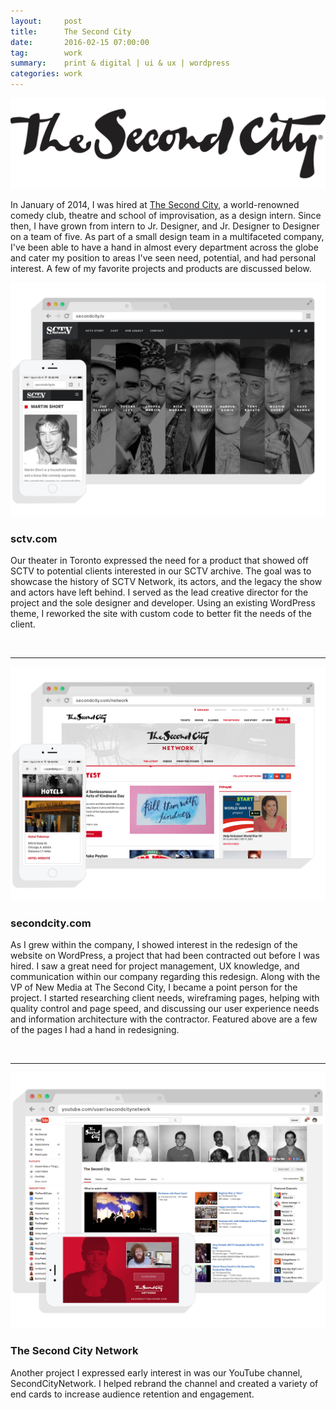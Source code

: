 ```yaml
---
layout:     post
title:      The Second City
date:       2016-02-15 07:00:00
tag:		work
summary:    print & digital | ui & ux | wordpress
categories: work
---
```


![SC Logo](/images/SC_2014_logo_blk.png)


In January of 2014, I was hired at [The Second City](http://www.secondcity.com/), a world-renowned comedy club, theatre and school of improvisation,  as a design intern. Since then, I have grown from intern to Jr. Designer, and Jr. Designer to Designer on a team of five.  As part of a small design team in a multifaceted company, I've been able to have a hand in almost every department across the globe and cater my position to areas I've seen need, potential, and had personal interest. A few of my favorite projects and products are discussed below.



_![SCTV](/images/SC_SCTV.png)_

<h3>sctv.com</h3>

Our theater in Toronto expressed the need for a product that showed off SCTV to potential clients interested in our SCTV archive. The goal was to showcase the history of SCTV Network, its actors, and the legacy the show and actors have left behind. I served as the lead creative director for the project and the sole designer and developer. Using an existing WordPress theme, I reworked the site with custom code to better fit the needs of the client.

<br>

---


_![The Second City](/images/SC_Main.png)_


<h3>secondcity.com</h3>

As I grew within the company, I showed interest in the redesign of the website on WordPress, a project that had been contracted out before I was hired. I saw a great need for project management, UX knowledge, and communication within our company regarding this redesign. Along with the VP of New Media at The Second City, I became a point person for the project. I started researching client needs, wireframing pages, helping with quality control and page speed, and discussing our user experience needs and information architecture with the contractor. Featured above are a few of the pages I had a hand in redesigning.

<br>

---


_![Second City Network](/images/SC_Network.png)_


<h3>The Second City Network</h3>

Another project I expressed early interest in was our YouTube channel, SecondCityNetwork. I helped rebrand the channel and created a variety of end cards to increase audience retention and engagement.
